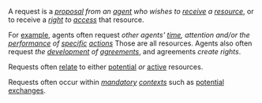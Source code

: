 A request is a *[proposal](https://github.com/gcassel/Modular-Organization-Terminology/blob/master/terms/proposal.md) from an [agent](https://github.com/gcassel/Modular-Organization-Terminology/blob/master/terms/agent.md) who wishes to [receive](https://github.com/gcassel/Modular-Organization-Terminology/blob/master/terms/receive.md) a [resource](https://github.com/gcassel/Modular-Organization-Terminology/blob/master/terms/resource.md)*, or to receive a *[right](https://github.com/gcassel/Modular-Organization-Terminology/blob/master/terms/right.md) to [access](https://github.com/gcassel/Modular-Organization-Terminology/blob/master/terms/access.md)* that resource.

For [example](https://github.com/gcassel/Modular-Organization-Terminology/blob/master/terms/example.md), agents often request *other agents' [time](https://github.com/gcassel/Modular-Organization-Terminology/blob/master/terms/time.md), attention and/or the [performance](https://github.com/gcassel/Modular-Organization-Terminology/blob/master/terms/perform.md) of [specific](https://github.com/gcassel/Modular-Organization-Terminology/blob/master/terms/specific.md) [actions](https://github.com/gcassel/Modular-Organization-Terminology/blob/master/terms/action.md)*  Those are all resources.  Agents also often request *the [development](https://github.com/gcassel/Modular-Organization-Terminology/blob/master/terms/develop.md) of [agreements](https://github.com/gcassel/Modular-Organization-Terminology/blob/master/terms/agreement.md)*, and agreements *create rights*.

Requests often [relate](https://github.com/gcassel/Modular-Organization-Terminology/blob/master/terms/relationship.md) to either [potential](https://github.com/gcassel/Modular-Organization-Terminology/blob/master/terms/potential.md) *or* [active](https://github.com/gcassel/Modular-Organization-Terminology/blob/master/terms/active.md) resources.

Requests often occur within *[mandatory](https://github.com/gcassel/Modular-Organization-Terminology/blob/master/terms/require.md) [contexts](https://github.com/gcassel/Modular-Organization-Terminology/blob/master/terms/context.md)* such as [potential](https://github.com/gcassel/Modular-Organization-Terminology/blob/master/terms/potential.md) [exchanges](https://github.com/gcassel/Modular-Organization-Terminology/blob/master/terms/exchange.md).
